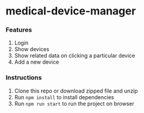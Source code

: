 # medical-device-manager

### Features
1. Login
2. Show devices
3. Show related data on clicking a particular device
4. Add a new device

### Instructions
1. Clone this repo or download zipped file and unzip
2. Run `npm install` to install dependencies
3. Run `npm run start` to run the project on browser

